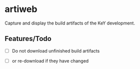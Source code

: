 # artiweb

Capture and display the build artifacts of the KeY development. 

## Features/Todo

* [ ]  Do not download unfinished build artifacts
  * [ ] or re-download if they have changed
  

